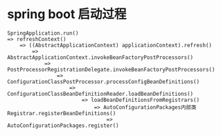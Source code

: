 # spring boot 启动过程

    SpringApplication.run()
    => refreshContext()
        => ((AbstractApplicationContext) applicationContext).refresh()
            => AbstractApplicationContext.invokeBeanFactoryPostProcessors()
                => PostProcessorRegistrationDelegate.invokeBeanFactoryPostProcessors()
                    => ConfigurationClassPostProcessor.processConfigBeanDefinitions()
                        => ConfigurationClassBeanDefinitionReader.loadBeanDefinitions()
                            => loadBeanDefinitionsFromRegistrars()
                                => AutoConfigurationPackages内部类Registrar.registerBeanDefinitions()
                                    => AutoConfigurationPackages.register()
